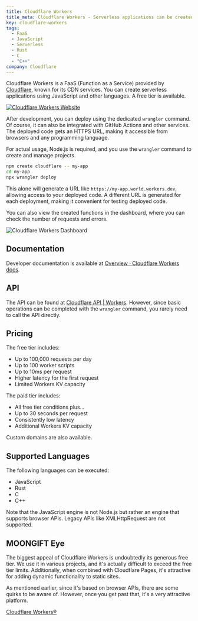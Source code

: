 ```yaml
---
title: Cloudflare Workers
title_meta: Cloudflare Workers - Serverless applications can be created with FaaS
key: cloudflare-workers
tags:
  - FaaS
  - JavaScript
  - Serverless
  - Rust
  - C
  - "C++"
company: Cloudflare
---
```


Cloudflare Workers is a FaaS (Function as a Service) provided by [Cloudflare](https://www.cloudflare.com/), known for its CDN services. You can create serverless applications using JavaScript and other languages. A free tier is available.

[![Cloudflare Workers Website](/img/services/cloudflare-workers.jpg)](https://workers.cloudflare.com/)

<!--more-->

After development, you can deploy using the dedicated `wrangler` command. Of course, it can also be integrated with GitHub Actions and other services. The deployed code gets an HTTPS URL, making it accessible from browsers and any programming language.

For actual usage, Node.js is required, and you use the `wrangler` command to create and manage projects.

```bash
npm create cloudflare -- my-app
cd my-app
npx wrangler deploy
```

This alone will generate a URL like `https://my-app.world.workers.dev`, allowing access to your deployed code. A different URL is generated for each deployment, making it convenient for testing deployed code.

You can also view the created functions in the dashboard, where you can check the number of requests and errors.

![Cloudflare Workers Dashboard](/img/services/cloudflare-workers-2.jpg)

## Documentation

Developer documentation is available at [Overview · Cloudflare Workers docs](https://developers.cloudflare.com/workers/).

## API

The API can be found at [Cloudflare API | Workers](https://developers.cloudflare.com/api/resources/workers/). However, since basic operations can be completed with the `wrangler` command, you rarely need to call the API directly.

## Pricing

The free tier includes:

- Up to 100,000 requests per day
- Up to 100 worker scripts
- Up to 10ms per request
- Higher latency for the first request
- Limited Workers KV capacity

The paid tier includes:

- All free tier conditions plus...
- Up to 30 seconds per request
- Consistently low latency
- Additional Workers KV capacity

Custom domains are also available.

## Supported Languages

The following languages can be executed:

- JavaScript
- Rust
- C
- C++

Note that the JavaScript engine is not Node.js but rather an engine that supports browser APIs. Legacy APIs like XMLHttpRequest are not supported.

## MOONGIFT Eye

The biggest appeal of Cloudflare Workers is undoubtedly its generous free tier. We use it in various projects, and it's actually difficult to exceed the free tier limits. Additionally, when combined with Cloudflare Pages, it's attractive for adding dynamic functionality to static sites.

As mentioned earlier, since it's based on browser APIs, there are some quirks to be aware of. However, once you get past that, it's a very attractive platform.

[Cloudflare Workers®](https://workers.cloudflare.com/)
